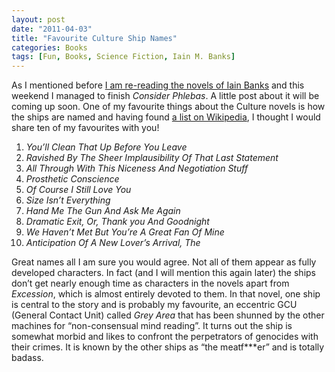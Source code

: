 ```yaml
---
layout: post
date: "2011-04-03"
title: "Favourite Culture Ship Names"
categories: Books
tags: [Fun, Books, Science Fiction, Iain M. Banks]
---
```


As I mentioned before [I am re-reading the novels of Iain Banks](more-books) and this weekend I managed to finish _Consider Phlebas_. A little post about it will be coming up soon. One of my favourite things about the Culture novels is how the ships are named and having found [a list on Wikipedia](http://en.wikipedia.org/wiki/List_of_ships_(The_Culture)), I thought I would share ten of my favourites with you!
  
1. _You’ll Clean That Up Before You Leave_  
2. _Ravished By The Sheer Implausibility Of That Last Statement_  
3. _All Through With This Niceness And Negotiation Stuff_  
4. _Prosthetic Conscience_  
5. _Of Course I Still Love You_  
6. _Size Isn’t Everything_  
7. _Hand Me The Gun And Ask Me Again_  
8. _Dramatic Exit, Or, Thank you And Goodnight_  
9. _We Haven’t Met But You’re A Great Fan Of Mine_  
10. _Anticipation Of A New Lover’s Arrival, The_

Great names all I am sure you would agree. Not all of them appear as fully developed characters. In fact (and I will mention this again later) the ships don’t get nearly enough time as characters in the novels apart from _Excession_, which is almost entirely devoted to them. In that novel, one ship is central to the story and is probably my favourite, an eccentric GCU (General Contact Unit) called _Grey Area_ that has been shunned by the other machines for “non-consensual mind reading”. It turns out the ship is somewhat morbid and likes to confront the perpetrators of genocides with their crimes. It is known by the other ships as “the meatf***er” and is totally badass.
